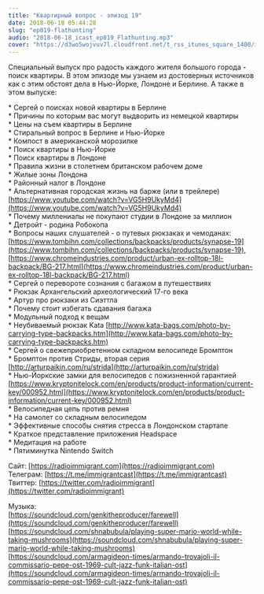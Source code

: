 ```yaml
---
title: "Квартирный вопрос - эпизод 19"
date: 2018-06-18 05:44:28
slug: "ep019-flathunting"
audio: "2018-06-18_icast_ep019_Flathunting.mp3"
cover: "https://d3wo5wojvuv7l.cloudfront.net/t_rss_itunes_square_1400/images.spreaker.com/original/d20daaa729fc8cae11f6717f5c961b50.jpg"
---
```

Специальный выпуск про радость каждого жителя большого города - поиск квартиры. В этом эпизоде мы узнаем из достоверных источников как с этим обстоят дела в Нью-Йорке, Лондоне и Берлине. А также в этом выпуске:  
  
\* Сергей о поисках новой квартиры в Берлине  
\* Причины по которым вас могут выдворить из немецкой квартиры  
\* Цены на съем квартиры в Берлине  
\* Стиральный вопрос в Берлине и Нью-Йорке  
\* Компост в американской морозилке  
\* Поиск квартиры в Нью-Йорке  
\* Поиск квартиры в Лондоне  
\* Правила жизни в столетнем британском рабочем доме  
\* Жилые зоны Лондона  
\* Районный налог в Лондоне  
\* Альтернативная городская жизнь на барже (или в трейлере) [https://www.youtube.com/watch?v=VG5H9UkyMd4](https://www.youtube.com/watch?v=VG5H9UkyMd4)  
\* Почему миллениалы не покупают студии в Лондоне за миллион  
\* Детройт - родина Робокопа  
\* Вопросы наших слушателей - о путевых рюкзаках и чемоданах: [https://www.tombihn.com/collections/backpacks/products/synapse-19](https://www.tombihn.com/collections/backpacks/products/synapse-19), [https://www.chromeindustries.com/product/urban-ex-rolltop-18l-backpack/BG-217.html](https://www.chromeindustries.com/product/urban-ex-rolltop-18l-backpack/BG-217.html)  
\* Сергей о перевороте сознания с багажом в путешествиях  
\* Рюкзак Архангельский археологический 17-го века  
\* Артур про рюкзаки из Сиэттла  
\* Почему стоит избегать сдавания багажа  
\* Модульный подход к вещам  
\* Неубиваемый рюкзак Kata [http://www.kata-bags.com/photo-by-carrying-type-backpacks.htm](http://www.kata-bags.com/photo-by-carrying-type-backpacks.htm)  
\* Сергей о свежеприобретенном складном велосипеде Бромптон  
\* Бромптон против Стриды, вторая серия [http://arturpaikin.com/ru/strida](http://arturpaikin.com/ru/strida)  
\* Нью-Йоркские замки для велосипедов с пожизненной гарантией [https://www.kryptonitelock.com/en/products/product-information/current-key/000952.html](https://www.kryptonitelock.com/en/products/product-information/current-key/000952.html)  
\* Велосипедная цепь против ремня  
\* На самолет со складным велосипедом  
\* Эффективные способы снятия стресса в Лондонском стартапе  
\* Краткое представление приложения Headspace  
\* Медитация на работе  
\* Пятиминутка Nintendo Switch  
  
Сайт: [https://radioimmigrant.com](https://radioimmigrant.com)  
Телеграм: [https://t.me/immigrantcast](https://t.me/immigrantcast)  
Твиттер: [https://twitter.com/radioimmigrant](https://twitter.com/radioimmigrant)  
  
Музыка:  
[https://soundcloud.com/genkitheproducer/farewell](https://soundcloud.com/genkitheproducer/farewell)  
[https://soundcloud.com/shnabubula/playing-super-mario-world-while-taking-mushrooms](https://soundcloud.com/shnabubula/playing-super-mario-world-while-taking-mushrooms)  
[https://soundcloud.com/armagideon-times/armando-trovajoli-il-commissario-pepe-ost-1969-cult-jazz-funk-italian-ost](https://soundcloud.com/armagideon-times/armando-trovajoli-il-commissario-pepe-ost-1969-cult-jazz-funk-italian-ost)
